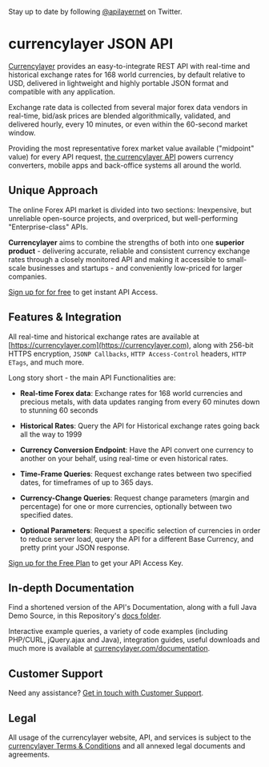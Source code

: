 Stay up to date by following [@apilayernet](https://twitter.com/apilayernet) on Twitter.

# currencylayer JSON API

[Currencylayer](https://currencylayer.com) provides an easy-to-integrate REST API with real-time and historical exchange rates for 168 world currencies, by default relative to USD, delivered in lightweight and highly portable JSON format and compatible with any application.

Exchange rate data is collected from several major forex data vendors in real-time, bid/ask prices are blended algorithmically, validated, and delivered hourly, every 10 minutes, or even within the 60-second market window.

Providing the most representative forex market value available ("midpoint" value) for every API request, [the currencylayer API](https://currencylayer.com) powers currency converters, mobile apps and back-office systems all around the world.

## Unique Approach

The online Forex API market is divided into two sections: Inexpensive, but unreliable open-source projects, and overpriced, but well-performing "Enterprise-class" APIs.

**Currencylayer** aims to combine the strengths of both into one **superior product** - delivering accurate, reliable and consistent currency exchange rates through a closely monitored API and making it accessible to small-scale businesses and startups - and conveniently low-priced for larger companies.

[Sign up for for free](https://currencylayer.com/product) to get instant API Access.

## Features & Integration

All real-time and historical exchange rates are available at [https://currencylayer.com](https://currencylayer.com), along with 256-bit HTTPS encryption, `JSONP Callbacks`,
`HTTP Access-Control` headers, `HTTP ETags`, and much more.

Long story short - the main API Functionalities are:

* **Real-time Forex data**:
Exchange rates for 168 world currencies and precious metals, with data updates ranging from every 60 minutes down to stunning 60 seconds 

* **Historical Rates**:
Query the API for Historical exchange rates going back all the way to 1999

* **Currency Conversion Endpoint**:
Have the API convert one currency to another on your behalf, using real-time or even historical rates.

* **Time-Frame Queries**:
Request exchange rates between two specified dates, for timeframes of up to 365 days.

* **Currency-Change Queries**:
Request change parameters (margin and percentage) for one or more currencies, optionally between two specified dates.

* **Optional Parameters**:
Request a specific selection of currencies in order to reduce server load, query the API for a different Base Currency, and pretty print your JSON response.

[Sign up for the Free Plan](https://currencylayer.com/product) to get your API Access Key.

## In-depth Documentation

Find a shortened version of the API's Documentation, along with a full Java Demo Source, in this Repository's [docs folder](https://github.com/apilayer/currencylayer-API/tree/master/docs).

Interactive example queries, a variety of code examples (including PHP/CURL, jQuery.ajax and Java), integration guides, useful downloads and much more is available at [currencylayer.com/documentation](https://currencylayer.com/documentation).

## Customer Support
Need any assistance? [Get in touch with Customer Support](mailto:support@apilayer.com?subject=[currencylayer]).

## Legal

All usage of the currencylayer website, API, and services is subject to the [currencylayer Terms & Conditions](https://currencylayer.com/terms) and all annexed legal documents and agreements.
